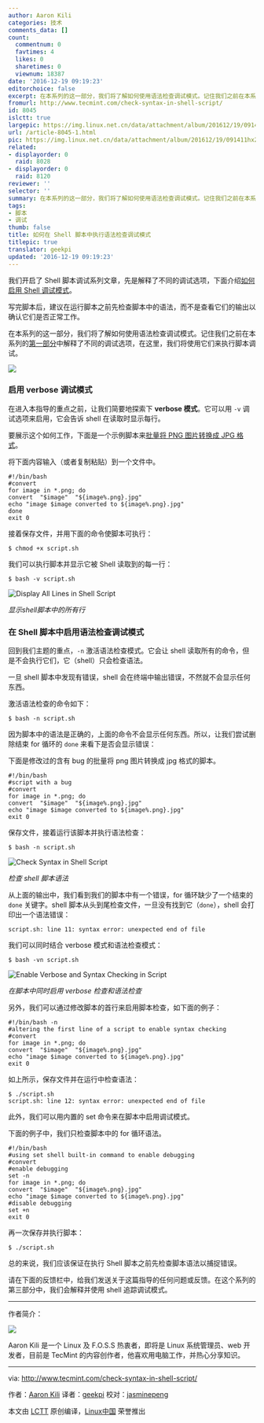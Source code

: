 ```yaml
---
author: Aaron Kili
categories: 技术
comments_data: []
count:
  commentnum: 0
  favtimes: 4
  likes: 0
  sharetimes: 0
  viewnum: 18387
date: '2016-12-19 09:19:23'
editorchoice: false
excerpt: 在本系列的这一部分，我们将了解如何使用语法检查调试模式。记住我们之前在本系列的第一部分中解释了不同的调试选项，在这里，我们将使用它们来执行脚本调试。
fromurl: http://www.tecmint.com/check-syntax-in-shell-script/
id: 8045
islctt: true
largepic: https://img.linux.net.cn/data/attachment/album/201612/19/091411hx24y6u67y7xv258.jpg
url: /article-8045-1.html
pic: https://img.linux.net.cn/data/attachment/album/201612/19/091411hx24y6u67y7xv258.jpg.thumb.jpg
related:
- displayorder: 0
  raid: 8028
- displayorder: 0
  raid: 8120
reviewer: ''
selector: ''
summary: 在本系列的这一部分，我们将了解如何使用语法检查调试模式。记住我们之前在本系列的第一部分中解释了不同的调试选项，在这里，我们将使用它们来执行脚本调试。
tags:
- 脚本
- 调试
thumb: false
title: 如何在 Shell 脚本中执行语法检查调试模式
titlepic: true
translator: geekpi
updated: '2016-12-19 09:19:23'
---
```


我们开启了 Shell 脚本调试系列文章，先是解释了不同的调试选项，下面介绍[如何启用 Shell 调试模式](/article-8028-1.html)。


写完脚本后，建议在运行脚本之前先检查脚本中的语法，而不是查看它们的输出以确认它们是否正常工作。


在本系列的这一部分，我们将了解如何使用语法检查调试模式。记住我们之前在本系列的[第一部分](/article-8028-1.html)中解释了不同的调试选项，在这里，我们将使用它们来执行脚本调试。


![](/data/attachment/album/201612/19/091411hx24y6u67y7xv258.jpg)


### 启用 verbose 调试模式


在进入本指导的重点之前，让我们简要地探索下 **verbose 模式**。它可以用 `-v` 调试选项来启用，它会告诉 shell 在读取时显示每行。


要展示这个如何工作，下面是一个示例脚本来[批量将 PNG 图片转换成 JPG 格式](/article-8014-1.html)。


将下面内容输入（或者复制粘贴）到一个文件中。



```
#!/bin/bash
#convert
for image in *.png; do
convert  "$image"  "${image%.png}.jpg"
echo "image $image converted to ${image%.png}.jpg"
done
exit 0

```

接着保存文件，并用下面的命令使脚本可执行：



```
$ chmod +x script.sh

```

我们可以执行脚本并显示它被 Shell 读取到的每一行：



```
$ bash -v script.sh

```

![Display All Lines in Shell Script](/data/attachment/album/201612/19/091926fbqqc4xv0d0qjfxr.png)


*显示shell脚本中的所有行*


### 在 Shell 脚本中启用语法检查调试模式


回到我们主题的重点，`-n` 激活语法检查模式。它会让 shell 读取所有的命令，但是不会执行它们，它（shell）只会检查语法。


一旦 shell 脚本中发现有错误，shell 会在终端中输出错误，不然就不会显示任何东西。


激活语法检查的命令如下：



```
$ bash -n script.sh

```

因为脚本中的语法是正确的，上面的命令不会显示任何东西。所以，让我们尝试删除结束 for 循环的 `done` 来看下是否会显示错误：


下面是修改过的含有 bug 的批量将 png 图片转换成 jpg 格式的脚本。



```
#!/bin/bash
#script with a bug
#convert
for image in *.png; do
convert  "$image"  "${image%.png}.jpg"
echo "image $image converted to ${image%.png}.jpg"
exit 0

```

保存文件，接着运行该脚本并执行语法检查：



```
$ bash -n script.sh

```

![Check Syntax in Shell Script](/data/attachment/album/201612/19/091927q88zeu688keopklc.png)


*检查 shell 脚本语法*


从上面的输出中，我们看到我们的脚本中有一个错误，for 循环缺少了一个结束的 `done` 关键字。shell 脚本从头到尾检查文件，一旦没有找到它（`done`），shell 会打印出一个语法错误：



```
script.sh: line 11: syntax error: unexpected end of file

```

我们可以同时结合 verbose 模式和语法检查模式：



```
$ bash -vn script.sh

```

![Enable Verbose and Syntax Checking in Script](/data/attachment/album/201612/19/091928t72tl80lt3b8j8yb.png)


*在脚本中同时启用 verbose 检查和语法检查*


另外，我们可以通过修改脚本的首行来启用脚本检查，如下面的例子：



```
#!/bin/bash -n
#altering the first line of a script to enable syntax checking
#convert
for image in *.png; do
convert  "$image"  "${image%.png}.jpg"
echo "image $image converted to ${image%.png}.jpg"
exit 0

```

如上所示，保存文件并在运行中检查语法：



```
$ ./script.sh
script.sh: line 12: syntax error: unexpected end of file

```

此外，我们可以用内置的 set 命令来在脚本中启用调试模式。


下面的例子中，我们只检查脚本中的 for 循环语法。



```
#!/bin/bash
#using set shell built-in command to enable debugging
#convert
#enable debugging
set -n
for image in *.png; do
convert  "$image"  "${image%.png}.jpg"
echo "image $image converted to ${image%.png}.jpg"
#disable debugging
set +n
exit 0

```

再一次保存并执行脚本：



```
$ ./script.sh 

```

总的来说，我们应该保证在执行 Shell 脚本之前先检查脚本语法以捕捉错误。


请在下面的反馈栏中，给我们发送关于这篇指导的任何问题或反馈。在这个系列的第三部分中，我们会解释并使用 shell 追踪调试模式。




---


作者简介：


![](/data/attachment/album/201612/19/091929ioey7fbu7gm762im.jpg)


Aaron Kili 是一个 Linux 及 F.O.S.S 热衷者，即将是 Linux 系统管理员、web 开发者，目前是 TecMint 的内容创作者，他喜欢用电脑工作，并热心分享知识。




---


via: <http://www.tecmint.com/check-syntax-in-shell-script/>


作者：[Aaron Kili](http://www.tecmint.com/author/aaronkili/) 译者：[geekpi](https://github.com/geekpi) 校对：[jasminepeng](https://github.com/jasminepeng)


本文由 [LCTT](https://github.com/LCTT/TranslateProject) 原创编译，[Linux中国](https://linux.cn/) 荣誉推出